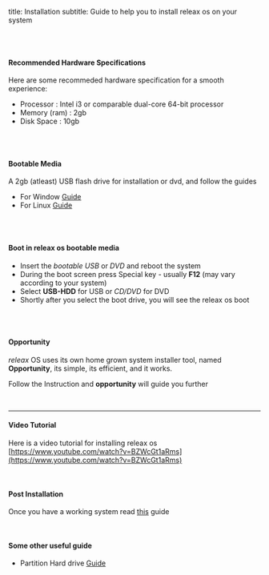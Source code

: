 title: Installation
subtitle: Guide to help you to install releax os on your system


<br>
<br>


#### Recommended Hardware Specifications

Here are some recommeded hardware specification for a smooth experience:

* Processor : Intel i3 or comparable dual-core 64-bit processor
* Memory (ram) : 2gb
* Disk Space : 10gb


<br>
<br>

#### Bootable Media
A 2gb (atleast) USB flash drive for installation or dvd, and follow the guides

- For Window [Guide](/tools/rufus)
- For Linux [Guide](/tools/dd)


<br>
<br>


#### Boot in releax os bootable media
* Insert the *bootable USB* or *DVD* and reboot the system
* During the boot screen press Special key - usually **F12** (may vary according to your system)
* Select **USB-HDD** for USB or *CD/DVD* for DVD
* Shortly after you select the boot drive, you will see the releax os boot


<br>
<br>


#### Opportunity
*releax* OS uses its own home grown system installer tool, named **Opportunity**, its simple, its efficient, and it works.


Follow the Instruction and **opportunity** will guide you further


<br>


___
#### Video Tutorial
Here is a video tutorial for installing releax os
[https://www.youtube.com/watch?v=BZWcGt1aRms](https://www.youtube.com/watch?v=BZWcGt1aRms)



<br>

#### Post Installation
Once you have a working system read [this](/intro) guide

<br>

#### Some other useful guide

- Partition Hard drive [Guide](/tools/gparted)